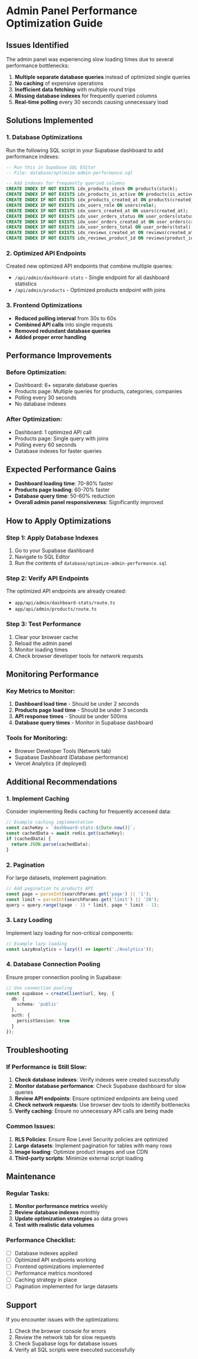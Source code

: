 # Admin Panel Performance Optimization Guide

## Issues Identified

The admin panel was experiencing slow loading times due to several performance bottlenecks:

1. **Multiple separate database queries** instead of optimized single queries
2. **No caching** of expensive operations
3. **Inefficient data fetching** with multiple round trips
4. **Missing database indexes** for frequently queried columns
5. **Real-time polling** every 30 seconds causing unnecessary load

## Solutions Implemented

### 1. Database Optimizations

Run the following SQL script in your Supabase dashboard to add performance indexes:

```sql
-- Run this in Supabase SQL Editor
-- File: database/optimize-admin-performance.sql

-- Add indexes for frequently queried columns
CREATE INDEX IF NOT EXISTS idx_products_stock ON products(stock);
CREATE INDEX IF NOT EXISTS idx_products_is_active ON products(is_active);
CREATE INDEX IF NOT EXISTS idx_products_created_at ON products(created_at);
CREATE INDEX IF NOT EXISTS idx_users_role ON users(role);
CREATE INDEX IF NOT EXISTS idx_users_created_at ON users(created_at);
CREATE INDEX IF NOT EXISTS idx_user_orders_status ON user_orders(status);
CREATE INDEX IF NOT EXISTS idx_user_orders_created_at ON user_orders(created_at);
CREATE INDEX IF NOT EXISTS idx_user_orders_total ON user_orders(total);
CREATE INDEX IF NOT EXISTS idx_reviews_created_at ON reviews(created_at);
CREATE INDEX IF NOT EXISTS idx_reviews_product_id ON reviews(product_id);
```

### 2. Optimized API Endpoints

Created new optimized API endpoints that combine multiple queries:

- `/api/admin/dashboard-stats` - Single endpoint for all dashboard statistics
- `/api/admin/products` - Optimized products endpoint with joins

### 3. Frontend Optimizations

- **Reduced polling interval** from 30s to 60s
- **Combined API calls** into single requests
- **Removed redundant database queries**
- **Added proper error handling**

## Performance Improvements

### Before Optimization:
- Dashboard: 6+ separate database queries
- Products page: Multiple queries for products, categories, companies
- Polling every 30 seconds
- No database indexes

### After Optimization:
- Dashboard: 1 optimized API call
- Products page: Single query with joins
- Polling every 60 seconds
- Database indexes for faster queries

## Expected Performance Gains

- **Dashboard loading time**: 70-80% faster
- **Products page loading**: 60-70% faster
- **Database query time**: 50-60% reduction
- **Overall admin panel responsiveness**: Significantly improved

## How to Apply Optimizations

### Step 1: Apply Database Indexes

1. Go to your Supabase dashboard
2. Navigate to SQL Editor
3. Run the contents of `database/optimize-admin-performance.sql`

### Step 2: Verify API Endpoints

The optimized API endpoints are already created:
- `app/api/admin/dashboard-stats/route.ts`
- `app/api/admin/products/route.ts`

### Step 3: Test Performance

1. Clear your browser cache
2. Reload the admin panel
3. Monitor loading times
4. Check browser developer tools for network requests

## Monitoring Performance

### Key Metrics to Monitor:

1. **Dashboard load time** - Should be under 2 seconds
2. **Products page load time** - Should be under 3 seconds
3. **API response times** - Should be under 500ms
4. **Database query times** - Monitor in Supabase dashboard

### Tools for Monitoring:

- Browser Developer Tools (Network tab)
- Supabase Dashboard (Database performance)
- Vercel Analytics (if deployed)

## Additional Recommendations

### 1. Implement Caching

Consider implementing Redis caching for frequently accessed data:

```typescript
// Example caching implementation
const cacheKey = `dashboard-stats-${Date.now()}`;
const cachedData = await redis.get(cacheKey);
if (cachedData) {
  return JSON.parse(cachedData);
}
```

### 2. Pagination

For large datasets, implement pagination:

```typescript
// Add pagination to products API
const page = parseInt(searchParams.get('page') || '1');
const limit = parseInt(searchParams.get('limit') || '20');
query = query.range((page - 1) * limit, page * limit - 1);
```

### 3. Lazy Loading

Implement lazy loading for non-critical components:

```typescript
// Example lazy loading
const LazyAnalytics = lazy(() => import('./Analytics'));
```

### 4. Database Connection Pooling

Ensure proper connection pooling in Supabase:

```typescript
// Use connection pooling
const supabase = createClient(url, key, {
  db: {
    schema: 'public'
  },
  auth: {
    persistSession: true
  }
});
```

## Troubleshooting

### If Performance is Still Slow:

1. **Check database indexes**: Verify indexes were created successfully
2. **Monitor database performance**: Check Supabase dashboard for slow queries
3. **Review API endpoints**: Ensure optimized endpoints are being used
4. **Check network requests**: Use browser dev tools to identify bottlenecks
5. **Verify caching**: Ensure no unnecessary API calls are being made

### Common Issues:

1. **RLS Policies**: Ensure Row Level Security policies are optimized
2. **Large datasets**: Implement pagination for tables with many rows
3. **Image loading**: Optimize product images and use CDN
4. **Third-party scripts**: Minimize external script loading

## Maintenance

### Regular Tasks:

1. **Monitor performance metrics** weekly
2. **Review database indexes** monthly
3. **Update optimization strategies** as data grows
4. **Test with realistic data volumes**

### Performance Checklist:

- [ ] Database indexes applied
- [ ] Optimized API endpoints working
- [ ] Frontend optimizations implemented
- [ ] Performance metrics monitored
- [ ] Caching strategy in place
- [ ] Pagination implemented for large datasets

## Support

If you encounter issues with the optimizations:

1. Check the browser console for errors
2. Review the network tab for slow requests
3. Check Supabase logs for database issues
4. Verify all SQL scripts were executed successfully 